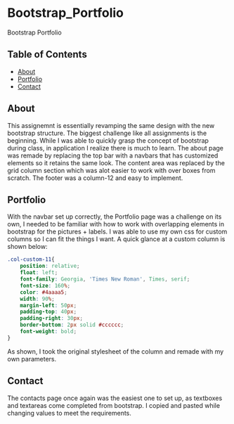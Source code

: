 # Bootstrap_Portfolio
Bootstrap Portfolio



## Table of Contents

- [About](#About)
- [Portfolio](#Portfolio)
- [Contact](#Contact)


## About
This assignemnt is essentially revamping the same design with the new bootstrap structure. The biggest challenge like all assignments is the beginning. While I was able to quickly grasp the concept of bootstrap during class, in application I realize there is much to learn. The about page was remade by replacing the top bar with a navbars that has customized elements so it retains the same look. The content area was replaced by the grid column section which was alot easier to work with over boxes from scratch. The footer was a column-12 and easy to implement.


## Portfolio
With the navbar set up correctly, the Portfolio page was a challenge on its own, I needed to be familiar with how to work with overlapping elements in bootstrap for the pictures + labels. I was able to use my own css for custom columns so I can fit the things I want. A quick glance at a custom column is shown below:

```css
.col-custom-11{
    position: relative;
    float: left;
    font-family: Georgia, 'Times New Roman', Times, serif;
    font-size: 160%;
    color: #4aaaa5;
    width: 90%;
    margin-left: 50px;
    padding-top: 40px;
    padding-right: 30px;
    border-bottom: 2px solid #cccccc;
    font-weight: bold;
}
```
As shown, I took the original stylesheet of the column and remade with my own parameters.

## Contact
The contacts page once again was the easiest one to set up, as textboxes and textareas come completed from bootstrap. I copied and pasted while changing values to meet the requirements.


